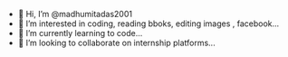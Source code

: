 - 👋 Hi, I’m @madhumitadas2001
- 👀 I’m interested in coding, reading bboks, editing images , facebook...
- 🌱 I’m currently learning to code...
- 💞️ I’m looking to collaborate on internship platforms...
